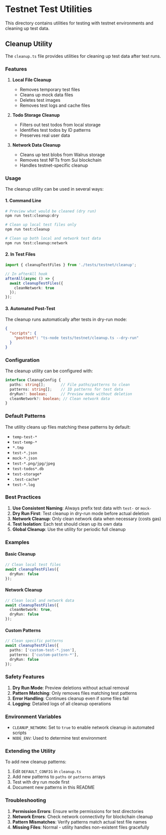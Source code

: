 # Testnet Test Utilities

This directory contains utilities for testing with testnet environments and cleaning up test data.

## Cleanup Utility

The `cleanup.ts` file provides utilities for cleaning up test data after test runs.

### Features

1. **Local File Cleanup**
   - Removes temporary test files
   - Cleans up mock data files
   - Deletes test images
   - Removes test logs and cache files

2. **Todo Storage Cleanup**
   - Filters out test todos from local storage
   - Identifies test todos by ID patterns
   - Preserves real user data

3. **Network Data Cleanup**
   - Cleans up test blobs from Walrus storage
   - Removes test NFTs from Sui blockchain
   - Handles testnet-specific cleanup

### Usage

The cleanup utility can be used in several ways:

#### 1. Command Line

```bash
# Preview what would be cleaned (dry run)
npm run test:cleanup:dry

# Clean up local test files only
npm run test:cleanup

# Clean up both local and network test data
npm run test:cleanup:network
```

#### 2. In Test Files

```typescript
import { cleanupTestFiles } from './tests/testnet/cleanup';

// In afterAll hook
afterAll(async () => {
  await cleanupTestFiles({
    cleanNetwork: true
  });
});
```

#### 3. Automated Post-Test

The cleanup runs automatically after tests in dry-run mode:

```json
{
  "scripts": {
    "posttest": "ts-node tests/testnet/cleanup.ts --dry-run"
  }
}
```

### Configuration

The cleanup utility can be configured with:

```typescript
interface CleanupConfig {
  paths: string[];       // File paths/patterns to clean
  patterns: string[];    // ID patterns for test data
  dryRun?: boolean;      // Preview mode without deletion
  cleanNetwork?: boolean; // Clean network data
}
```

### Default Patterns

The utility cleans up files matching these patterns by default:

- `temp-test-*`
- `test-temp-*`
- `*.tmp`
- `test-*.json`
- `mock-*.json`
- `test-*.png/jpg/jpeg`
- `test-todos*.db`
- `test-storage*`
- `.test-cache*`
- `test-*.log`

### Best Practices

1. **Use Consistent Naming**: Always prefix test data with `test-` or `mock-`
2. **Dry Run First**: Test cleanup in dry-run mode before actual deletion
3. **Network Cleanup**: Only clean network data when necessary (costs gas)
4. **Test Isolation**: Each test should clean up its own data
5. **Global Cleanup**: Use the utility for periodic full cleanup

### Examples

#### Basic Cleanup

```typescript
// Clean local test files
await cleanupTestFiles({
  dryRun: false
});
```

#### Network Cleanup

```typescript
// Clean local and network data
await cleanupTestFiles({
  cleanNetwork: true,
  dryRun: false
});
```

#### Custom Patterns

```typescript
// Clean specific patterns
await cleanupTestFiles({
  paths: ['custom-test-*.json'],
  patterns: ['custom-pattern-*'],
  dryRun: false
});
```

### Safety Features

1. **Dry Run Mode**: Preview deletions without actual removal
2. **Pattern Matching**: Only removes files matching test patterns
3. **Error Handling**: Continues cleanup even if some files fail
4. **Logging**: Detailed logs of all cleanup operations

### Environment Variables

- `CLEANUP_NETWORK`: Set to `true` to enable network cleanup in automated scripts
- `NODE_ENV`: Used to determine test environment

### Extending the Utility

To add new cleanup patterns:

1. Edit `DEFAULT_CONFIG` in `cleanup.ts`
2. Add new patterns to `paths` or `patterns` arrays
3. Test with dry run mode first
4. Document new patterns in this README

### Troubleshooting

1. **Permission Errors**: Ensure write permissions for test directories
2. **Network Errors**: Check network connectivity for blockchain cleanup
3. **Pattern Mismatches**: Verify patterns match actual test file names
4. **Missing Files**: Normal - utility handles non-existent files gracefully